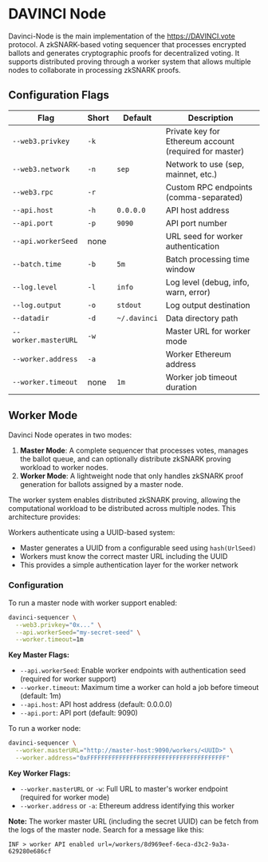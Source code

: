 # DAVINCI Node

Davinci-Node is the main implementation of the https://DAVINCI.vote protocol. A  zkSNARK-based voting sequencer that processes encrypted ballots and generates cryptographic proofs for decentralized voting. It supports distributed proving through a worker system that allows multiple nodes to collaborate in processing zkSNARK proofs.

## Configuration Flags

| Flag | Short | Default | Description |
|------|-------|---------|-------------|
| `--web3.privkey` | `-k` | | Private key for Ethereum account (required for master) |
| `--web3.network` | `-n` | `sep` | Network to use (sep, mainnet, etc.) |
| `--web3.rpc` | `-r` | | Custom RPC endpoints (comma-separated) |
| `--api.host` | `-h` | `0.0.0.0` | API host address |
| `--api.port` | `-p` | `9090` | API port number |
| `--api.workerSeed` | none | | URL seed for worker authentication |
| `--batch.time` | `-b` | `5m` | Batch processing time window |
| `--log.level` | `-l` | `info` | Log level (debug, info, warn, error) |
| `--log.output` | `-o` | `stdout` | Log output destination |
| `--datadir` | `-d` | `~/.davinci` | Data directory path |
| `--worker.masterURL` | `-w` | | Master URL for worker mode |
| `--worker.address` | `-a` | | Worker Ethereum address |
| `--worker.timeout` | none | `1m` | Worker job timeout duration |


## Worker Mode

Davinci Node operates in two modes:

1. **Master Mode**: A complete sequencer that processes votes, manages the ballot queue, and can optionally distribute zkSNARK proving workload to worker nodes.
2. **Worker Mode**: A lightweight node that only handles zkSNARK proof generation for ballots assigned by a master node.


The worker system enables distributed zkSNARK proving, allowing the computational workload to be distributed across multiple nodes. This architecture provides:

Workers authenticate using a UUID-based system:
- Master generates a UUID from a configurable seed using `hash(UrlSeed)`
- Workers must know the correct master URL including the UUID
- This provides a simple authentication layer for the worker network

### Configuration

To run a master node with worker support enabled:

```bash
davinci-sequencer \
  --web3.privkey="0x..." \
  --api.workerSeed="my-secret-seed" \
  --worker.timeout=1m
```

**Key Master Flags:**
- `--api.workerSeed`: Enable worker endpoints with authentication seed (required for worker support)
- `--worker.timeout`: Maximum time a worker can hold a job before timeout (default: 1m)
- `--api.host`: API host address (default: 0.0.0.0)
- `--api.port`: API port (default: 9090)

To run a worker node:

```bash
davinci-sequencer \
  --worker.masterURL="http://master-host:9090/workers/<UUID>" \
  --worker.address="0xFFFFFFFFFFFFFFFFFFFFFFFFFFFFFFFFFFFFFFF"
```

**Key Worker Flags:**
- `--worker.masterURL` or `-w`: Full URL to master's worker endpoint (required for worker mode)
- `--worker.address` or `-a`: Ethereum address identifying this worker

**Note:** The worker master URL (including the secret UUID) can be fetch from the logs of the master node. Search for a message like this:

`INF > worker API enabled url=/workers/8d969eef-6eca-d3c2-9a3a-629280e686cf`

